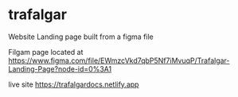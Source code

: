 # trafalgar
Website Landing page built from a figma file

Filgam page located at 
https://www.figma.com/file/EWmzcVkd7qbP5Nf7iMvuqP/Trafalgar-Landing-Page?node-id=0%3A1

live site 
https://trafalgardocs.netlify.app


